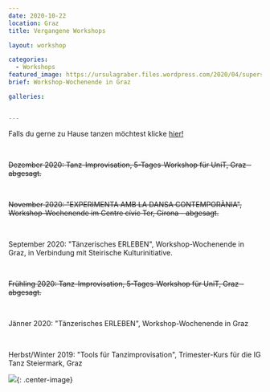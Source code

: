 ```yaml
---
date: 2020-10-22
location: Graz
title: Vergangene Workshops

layout: workshop

categories:
  - Workshops
featured_image: https://ursulagraber.files.wordpress.com/2020/04/superselfie.jpg?w=1000&h=800&fit=crop
brief: Workshop-Wochenende in Graz

galleries:


---
```

Falls du gerne zu Hause tanzen möchtest klicke <a href="http://www.ursulagraber.com/workshops/2020/01/21/online-tanztraining/">hier!</a>

<br>

<del>Dezember 2020: Tanz-Improvisation, 5-Tages-Workshop für UniT, Graz - abgesagt.</del>

<br>

<del>November 2020: "EXPERIMENTA AMB LA DANSA CONTEMPORÀNIA", Workshop-Wochenende im Centre cívic Ter, Girona - abgesagt.</del>

<br>

September 2020: "Tänzerisches ERLEBEN", Workshop-Wochenende in Graz, in Verbindung mit Steirische Kulturinitiative.

<br>

<del>Frühling 2020: Tanz-Improvisation, 5-Tages-Workshop für UniT, Graz - abgesagt.</del>

<br>  

Jänner 2020: "Tänzerisches ERLEBEN", Workshop-Wochenende in Graz

<br>

Herbst/Winter 2019: "Tools für Tanzimprovisation", Trimester-Kurs für die IG Tanz Steiermark, Graz


![](https://ursulagraber.files.wordpress.com/2020/11/dscf4001.jpg?w=300&fit=crop){: .center-image}
